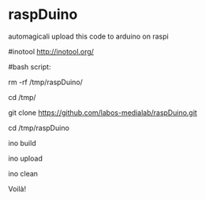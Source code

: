 raspDuino
=========

automagicali upload this code to arduino on raspi

#inotool
http://inotool.org/

#bash script:

rm -rf /tmp/raspDuino/

cd /tmp/

git clone https://github.com/labos-medialab/raspDuino.git

cd /tmp/raspDuino

ino build

ino upload

ino clean

Voilà!
